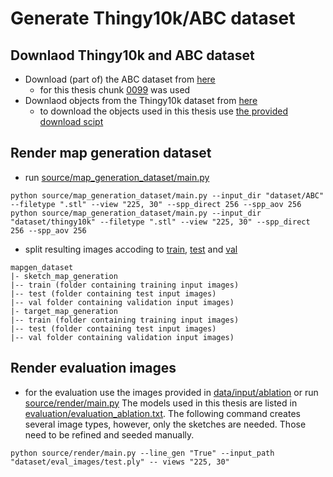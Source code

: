 # Generate Thingy10k/ABC dataset

## Downlaod Thingy10k and ABC dataset
- Download (part of) the ABC dataset from [here](https://archive.nyu.edu/handle/2451/43778)
    - for this thesis chunk [0099](https://archive.nyu.edu/handle/2451/44418) was used
- Downlaod objects from the Thingy10k dataset from [here](https://ten-thousand-models.appspot.com/)
    - to download the objects used in this thesis use [the provided download scipt](Thingi10K_download.py)

## Render map generation dataset
- run [source/map_generation_dataset/main.py](../../source/map_generation_dataset/main.py)
```
python source/map_generation_dataset/main.py --input_dir "dataset/ABC" --filetype ".stl" --view "225, 30" --spp_direct 256 --spp_aov 256
python source/map_generation_dataset/main.py --input_dir "dataset/thingy10k" --filetype ".stl" --view "225, 30" --spp_direct 256 --spp_aov 256
```
- split resulting images accoding to [train](train), [test](test) and [val](val)
```
mapgen_dataset
|- sketch_map_generation
|-- train (folder containing training input images)
|-- test (folder containing test input images)
|-- val folder containing validation input images)
|- target_map_generation
|-- train (folder containing training input images)
|-- test (folder containing test input images)
|-- val folder containing validation input images)
```

## Render evaluation images
- for the evaluation use the images provided in [data/input/ablation](../../data/input/ablation/) or run [source/render/main.py](../../source/render/main.py) 
The models used in this thesis are listed in [evaluation/evaluation_ablation.txt](evaluation/evaluation_ablation.txt).
The following command creates several image types, however, only the sketches are needed. Those need to be refined and seeded manually.
```
python source/render/main.py --line_gen "True" --input_path "dataset/eval_images/test.ply" -- views "225, 30"
```
